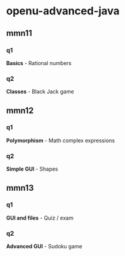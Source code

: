 # openu-advanced-java

## mmn11
### q1
**Basics** - Rational numbers
### q2
**Classes** - Black Jack game

## mmn12
### q1
**Polymorphism** - Math complex expressions
### q2
**Simple GUI** - Shapes

## mmn13
### q1
**GUI and files** - Quiz / exam
### q2
**Advanced GUI** - Sudoku game
